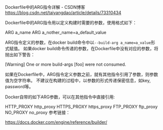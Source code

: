 Dockerfile中的ARG指令详解 - CSDN博客 https://blog.csdn.net/taiyangdao/article/details/73310434


Dockerfile中的ARG指令用以定义构建时需要的参数，使用格式如下：

ARG a_name
ARG a_nother_name=a_default_value

ARG指令定义的参数，在docker build命令中以`--build-arg a_name=a_value`形式赋值。
如果docker build命令传递的参数，在Dockerfile中没有对应的参数，将抛出如下警告：

[Warning] One or more build-args [foo] were not consumed.

如果在Dockerfile中，ARG指令定义参数之前，就有其他指令引用了参数，则参数值为空字符串。
不建议在构建的过程中，以参数的形式传递保密信息，如key, password等。

Docker自带的如下ARG参数，可以在其他指令中直接引用:

HTTP_PROXY
http_proxy
HTTPS_PROXY
https_proxy
FTP_PROXY
ftp_proxy
NO_PROXY
no_proxy
参考链接：

https://docs.docker.com/engine/reference/builder/